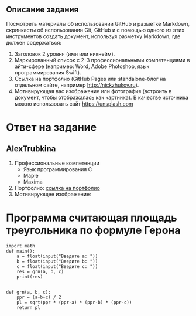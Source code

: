 ## Описание задания

Посмотреть материалы об использовании GitHub и разметке Markdown, скринкасты об использовании Git, GitHub и с помощью одного из этих инструментов создать документ, используя разметку Markdown, где должен содержаться:

1. Заголовок 2 уровня (имя или никнейм).
1. Маркированный список с 2-3 профессиональными компетенциями в айти-сфере (например: Word, Adobe Photoshop, язык программирования Swift).
1. Ссылка на портфолио (GitHub Pages или standalone-блог на отдельном сайте, например http://nickzhukov.ru).
1. Мотивирующая вас изображение или фотография (встроить в документ, чтобы отображалась как картинка). В качестве источника можно использовать сайт https://unsplash.com

# Ответ на задание

## AlexTrubkina

1. Профессиональные компетенции
    * Язык программирования C
    * Maple
    * Maxima
1. Портфолио: [ссылка на портфолио](https://sites.google.com/view/kompvirusy-trubkina/%D0%B3%D0%BB%D0%B0%D0%B2%D0%BD%D0%B0%D1%8F/%D0%BE%D0%B1-%D0%B0%D1%82%D0%BE%D1%80%D0%B5)
1. Мотивирующее изображение:

# Программа считающая площадь треугольника по формуле Герона

```
import math
def main():
    a = float(input("Введите а: "))
    b = float(input("Введите b: "))
    c = float(input("Введите с: "))
    res = grn(a, b, c)
    print(res)


def grn(a, b, c):
    ppr = (a+b+c) / 2
    pl = sqrt(ppr * (ppr-a) * (ppr-b) * (ppr-c))
    return pl
```
